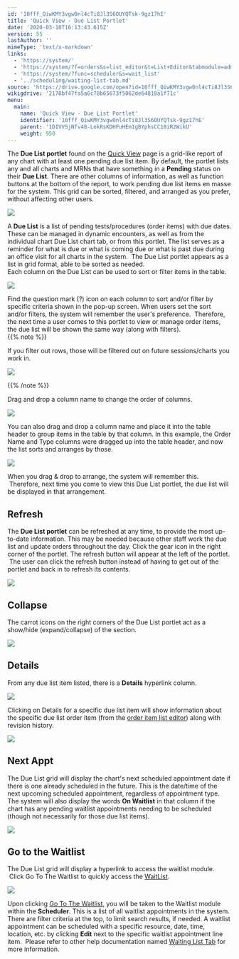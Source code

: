 ```yaml
---
id: '10fff_QiwKMY3vgw0nl4cTi8Jl3S6OUYQTsk-9gz17hE'
title: 'Quick View - Due List Portlet'
date: '2020-03-10T16:13:43.615Z'
version: 55
lastAuthor: ''
mimeType: 'text/x-markdown'
links:
  - 'https://system/'
  - 'https://system/?f=orders&s=list_editor&t=List+Editor&tabmodule=admin&tabselect=Orders-List+Editor'
  - 'https://system/?func=scheduler&s=wait_list'
  - '../scheduling/waiting-list-tab.md'
source: 'https://drive.google.com/open?id=10fff_QiwKMY3vgw0nl4cTi8Jl3S6OUYQTsk-9gz17hE'
wikigdrive: '2170bf47fa5a6c78b65673f5062de64818a1f71c'
menu:
  main:
    name: 'Quick View - Due List Portlet'
    identifier: '10fff_QiwKMY3vgw0nl4cTi8Jl3S6OUYQTsk-9gz17hE'
    parent: '1DIVVSjNfv48-LekRsKDHFuHEm1gBYphsCC18iR2WikU'
    weight: 950
---
```

The **Due List portlet** found on the [Quick View](https://system/) page is a grid-like report of any chart with at least one pending due list item. By default, the portlet lists any and all charts and MRNs that have something in a **Pending** status on their **Due List**. There are other columns of information, as well as function buttons at the bottom of the report, to work pending due list items en masse for the system. This grid can be sorted, filtered, and arranged as you prefer, without affecting other users.

  
![](../quick-view-due-list-portlet.assets/77340b232a0ba624971b134fd824d844.png)  


A **Due List** is a list of pending tests/procedures (order items) with due dates. These can be managed in dynamic encounters, as well as from the individual chart Due List chart tab, or from this portlet. The list serves as a reminder for what is due or what is coming due or what is past due during an office visit for all charts in the system.  The Due List portlet appears as a list in grid format, able to be sorted as needed.  
Each column on the Due List can be used to sort or filter items in the table.

  
![](../quick-view-due-list-portlet.assets/141f23c8bc81cf0ca06448e8ddae5ed3.png)  


Find the question mark (?) icon on each column to sort and/or filter by specific criteria shown in the pop-up screen. When users set the sort and/or filters, the system will remember the user's preference.  Therefore, the next time a user comes to this portlet to view or manage order items, the due list will be shown the same way (along with filters).  
{{% note %}}

If you filter out rows, those will be filtered out on future sessions/charts you work in.

  
![](../quick-view-due-list-portlet.assets/b31c5d76dc953217916ae4692c187e9f.png)  


{{% /note %}}

Drag and drop a column name to change the order of columns.

  
![](../quick-view-due-list-portlet.assets/8751bbf90888e8ec4ed86576f32954a9.png)  


You can also drag and drop a column name and place it into the table header to group items in the table by that column. In this example, the Order Name and Type columns were dragged up into the table header, and now the list sorts and arranges by those.

  
![](../quick-view-due-list-portlet.assets/6aa3f2b1424b8fa24a99d7a5fa25cfd7.png)  


When you drag & drop to arrange, the system will remember this.  Therefore, next time you come to view this Due List portlet, the due list will be displayed in that arrangement.  
  
## **Refresh**  

The **Due List portlet** can be refreshed at any time, to provide the most up-to-date information. This may be needed because other staff work the due list and update orders throughout the day. Click the gear icon in the right corner of the portlet. The refresh button will appear at the left of the portlet.  The user can click the refresh button instead of having to get out of the portlet and back in to refresh its contents.

  
![](../quick-view-due-list-portlet.assets/d52143d72f6744c95e13258ec7543c69.png)  


  
## **Collapse**  

The carrot icons on the right corners of the Due List portlet act as a show/hide (expand/collapse) of the section.

  
![](../quick-view-due-list-portlet.assets/ee642c70c41d7c0a4d16fef95f65b3a6.png)  


  
## **Details**  

From any due list item listed, there is a **Details** hyperlink column.  

  
![](../quick-view-due-list-portlet.assets/b1fbd2d9d2faf0bce5144e617f4739a9.png)  


Clicking on Details for a specific due list item will show information about the specific due list order item (from the [order item list editor](https://system/?f=orders&s=list_editor&t=List+Editor&tabmodule=admin&tabselect=Orders-List+Editor)) along with revision history.

  
![](../quick-view-due-list-portlet.assets/3b333b2f995cb385dce76aa4711ec8fe.png)  


  
## **Next Appt**  

The Due List grid will display the chart's next scheduled appointment date if there is one already scheduled in the future. This is the date/time of the next upcoming scheduled appointment, regardless of appointment type. The system will also display the words **On Waitlist** in that column if the chart has any pending waitlist appointments needing to be scheduled (though not necessarily for those due list items).

  
![](../quick-view-due-list-portlet.assets/819e5c39820b5b1794b0f3a5a67a8aa1.png)  


  
## **Go to the Waitlist**  

The Due List grid will display a hyperlink to access the waitlist module.  Click Go To The Waitlist to quickly access the [WaitList](https://system/?func=scheduler&s=wait_list).

  
![](../quick-view-due-list-portlet.assets/4d066d1dd3539664d6d8beebd82cbb42.png)  


Upon clicking [Go To The Waitlist](https://system/?func=scheduler&s=wait_list), you will be taken to the Waitlist module within the **Scheduler**. This is a list of all waitlist appointments in the system. There are filter criteria at the top, to limit search results, if needed. A waitlist appointment can be scheduled with a specific resource, date, time, location, etc. by clicking **Edit** next to the specific waitlist appointment line item.  Please refer to other help documentation named [Waiting List Tab](../scheduling/waiting-list-tab.md) for more information.

